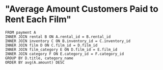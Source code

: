 # "Average Amount Customers Paid to Rent Each Film"

``` SELECT D.title, avg(A.amount), F.name AS category_name
FROM payment A
INNER JOIN rental B ON A.rental_id = B.rental_id
INNER JOIN inventory C ON B.inventory_id = C.inventory_id
INNER JOIN film D ON C.film_id = D.film_id
INNER JOIN film_category E ON D.film_id = E.film_id
INNER JOIN category F ON E.category_id = F.category_id
GROUP BY D.title, category_name
ORDER BY avg(A.amount) DESC
```